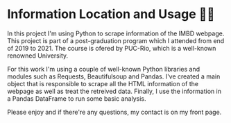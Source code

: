 # Information Location and Usage 🕵️‍♂️
In this project I'm using Python to scrape information of the IMBD webpage. This project is part of a post-graduation program which I attended from end of 2019 to 2021. The course is ofered by PUC-Rio, which is a well-known renowned University.

For this work I'm using a couple of well-known Python libraries and modules such as Requests, Beautifulsoup and Pandas. I've created a main object that is responsible to scrape all the HTML information of the webpage as well as treat the retreived data. Finally, I use the information in a Pandas DataFrame to run some basic analysis.

Please enjoy and if there're any questions, my contact is on my front page.
